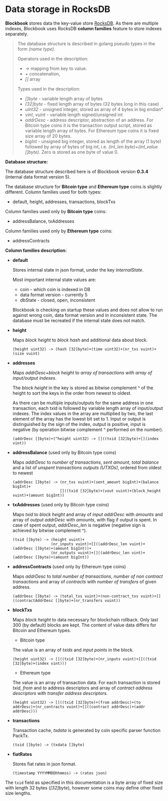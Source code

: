 # Data storage in RocksDB

**Blockbook** stores data the key-value store [RocksDB](https://github.com/facebook/rocksdb/wiki). As there are multiple indexes, Blockbook uses RocksDB **column families** feature to store indexes separately.

>The database structure is described in golang pseudo types in the form *(name type)*. 
>
>Operators used in the description: 
>- *->* mapping from key to value. 
>- *\+* concatenation, 
>- *[]* array
>
>Types used in the description:
>- *[]byte* - variable length array of bytes
>- *[32]byte* - fixed length array of bytes (32 bytes long in this case)
>- *uint32* - unsigned integer, stored as array of 4 bytes in big endian*
>- *vint*, *vuint* - variable length signed/unsigned int
>- *addrDesc* - address descriptor, abstraction of an address.
For Bitcoin type coins it is the transaction output script, stored as variable length array of bytes. 
For Ethereum type coins it is fixed size array of 20 bytes.
>- *bigInt* - unsigned big integer, stored as length of the array (1 byte) followed by array of bytes of big int, i.e. *(int_len byte)+(int_value []byte)*. Zero is stored as one byte of value 0.

**Database structure:**

The database structure described here is of Blockbook version **0.3.4** (internal data format version 5). 

The database structure for **Bitcoin type** and **Ethereum type** coins is slightly different. Column families used for both types:
- default, height, addresses, transactions, blockTxs

Column families used only by **Bitcoin type** coins:
- addressBalance, txAddresses

Column families used only by **Ethereum type** coins:
- addressContracts

**Column families description:**

- **default**

  Stores internal state in json format, under the key *internalState*. 
  
  Most important internal state values are:
  - coin - which coin is indexed in DB
  - data format version - currently 5
  - dbState - closed, open, inconsistent
    
  Blockbook is checking on startup these values and does not allow to run against wrong coin, data format version and in inconsistent state. The database must be recreated if the internal state does not match.

- **height** 

    Maps *block height* to *block hash* and additional data about block.
    ```
    (height uint32) -> (hash [32]byte)+(time uint32)+(nr_txs vuint)+(size vuint)
    ```

- **addresses**

    Maps *addrDesc+block height* to *array of transactions with array of input/output indexes*.
    
    The *block height* in the key is stored as bitwise complement ^ of the height to sort the keys in the order from newest to oldest.
    
    As there can be multiple inputs/outputs for the same address in one transaction, each txid is followed by variable length array of input/output indexes.
    The index values in the array are multiplied by two, the last element of the array has the lowest bit set to 1.
    Input or output is distinguished by the sign of the index, output is positive, input is negative (by operation bitwise complement ^ performed on the number).   
    ```
    (addrDesc []byte)+(^height uint32) -> []((txid [32]byte)+[](index vint))
    ```

- **addressBalance** (used only by Bitcoin type coins)

    Maps *addrDesc* to *number of transactions*, *sent amount*, *total balance* and a list of *unspent transactions outputs (UTXOs)*, ordered from oldest to newest
    ```
    (addrDesc []byte) -> (nr_txs vuint)+(sent_amount bigInt)+(balance bigInt)+
                         []((txid [32]byte)+(vout vuint)+(block_height vuint)+(amount bigInt))
    ```

- **txAddresses** (used only by Bitcoin type coins)

    Maps *txid* to *block height* and array of *input addrDesc* with *amounts* and array of *output addrDesc* with *amounts*, with flag if output is spent. In case of spent output, *addrDesc_len* is negative (negative sign is achieved by bitwise complement ^).
    ```
    (txid []byte) -> (height vuint)+
                     (nr_inputs vuint)+[]((addrDesc_len vuint)+(addrDesc []byte)+(amount bigInt))+
                     (nr_outputs vuint)+[]((addrDesc_len vint)+(addrDesc []byte)+(amount bigInt))
    ```

- **addressContracts** (used only by Ethereum type coins)

    Maps *addrDesc* to *total number of transactions*, *number of non contract transactions* and array of *contracts* with *number of transfers* of given address.
    ```
    (addrDesc []byte) -> (total_txs vuint)+(non-contract_txs vuint)+[]((contractAddrDesc []byte)+(nr_transfers vuint))
    ```

- **blockTxs**

    Maps *block height* to data necessary for blockchain rollback. Only last 300 (by default) blocks are kept. 
    The content of value data differs for Bitcoin and Ethereum types.

    - Bitcoin type

    The value is an array of *txids* and *input points* in the block.
    ```
    (height uint32) -> []((txid [32]byte)+(nr_inputs vuint)+[]((txid [32]byte)+(index vint)))
    ```

    - Ethereum type
    
    The value is an array of transaction data. For each transaction is stored *txid*,
     *from* and *to* address descriptors and array of *contract address descriptors* with *transfer address descriptors*.
    ```
    (height uint32) -> []((txid [32]byte)+(from addrDesc)+(to addrDesc)+(nr_contracts vuint)+[]((contract addrDesc)+(addr addrDesc)))
    ```

- **transactions**

    Transaction cache, *txdata* is generated by coin specific parser function PackTx.
    ```
    (txid []byte) -> (txdata []byte)
    ```

- **fiatRates**

    Stores fiat rates in json format.
    ```
    (timestamp YYYYMMDDhhmmss) -> (rates json)
    ```


The `txid` field as specified in this documentation is a byte array of fixed size with length 32 bytes (*[32]byte*), however some coins may define other fixed size lengths.
